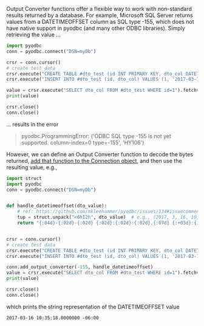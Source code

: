 Output Converter functions offer a flexible way to work with non-standard results returned by a database. For example, Microsoft SQL Server returns values from a DATETIMEOFFSET column as SQL type -155, which does not have native support in pyodbc (and many other ODBC libraries). Simply retrieving the value ...

```python
import pyodbc
conn = pyodbc.connect("DSN=myDb")

crsr = conn.cursor()
# create test data
crsr.execute("CREATE TABLE #dto_test (id INT PRIMARY KEY, dto_col DATETIMEOFFSET)")
crsr.execute("INSERT INTO #dto_test (id, dto_col) VALUES (1, '2017-03-16 10:35:18 -06:00')")

value = crsr.execute("SELECT dto_col FROM #dto_test WHERE id=1").fetchval()
print(value)

crsr.close()
conn.close()
```

... results in the error

> pyodbc.ProgrammingError: ('ODBC SQL type -155 is not yet supported.  column-index=0  type=-155', 'HY106')

However, we can define an Output Converter function to decode the bytes returned, [add that function to the Connection object](Connection#add_output_converter), and then use the resulting value, e.g., 

```python
import struct
import pyodbc
conn = pyodbc.connect("DSN=myDb")


def handle_datetimeoffset(dto_value):
    # ref: https://github.com/mkleehammer/pyodbc/issues/134#issuecomment-281739794
    tup = struct.unpack("<6hI2h", dto_value)  # e.g., (2017, 3, 16, 10, 35, 18, 0, -6, 0)
    return "{:04d}-{:02d}-{:02d} {:02d}:{:02d}:{:02d}.{:07d} {:+03d}:{:02d}".format(*tup)


crsr = conn.cursor()
# create test data
crsr.execute("CREATE TABLE #dto_test (id INT PRIMARY KEY, dto_col DATETIMEOFFSET)")
crsr.execute("INSERT INTO #dto_test (id, dto_col) VALUES (1, '2017-03-16 10:35:18 -06:00')")

conn.add_output_converter(-155, handle_datetimeoffset)
value = crsr.execute("SELECT dto_col FROM #dto_test WHERE id=1").fetchval()
print(value)

crsr.close()
conn.close()
```

which prints the string representation of the DATETIMEOFFSET value

```none
2017-03-16 10:35:18.0000000 -06:00
```
